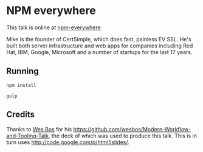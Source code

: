 # NPM everywhere

This talk is online at [npm-everywhere](http://mikemaccana.github.io/npm-everywhere)

Mike is the founder of CertSimple, which does fast, painless EV SSL. He's built both server infrastructure and web apps for companies including Red Hat, IBM, Google,  Microsoft and a number of startups for the last 17 years.

## Running

	npm install

	gulp

## Credits

Thanks to [Wes Bos](http://wesbos.com/) for his https://github.com/wesbos/Modern-Workflow-and-Tooling-Talk, the deck of which was used to produce this talk. This is in turn uses http://code.google.com/p/html5slides/.
